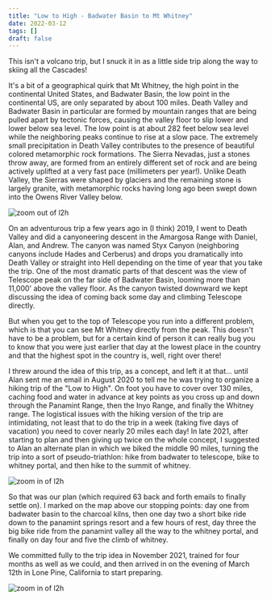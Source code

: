 ```yaml
---
title: "Low to High - Badwater Basin to Mt Whitney"
date: 2022-03-12
tags: []
draft: false
---
```


This isn't a volcano trip, but I snuck it in as a little side trip along the way to skiing all the Cascades!

It's a bit of a geographical quirk that Mt Whitney, the high point in the continental United States, and Badwater Basin, the low point in the continental US, are only separated by about 100 miles. Death Valley and Badwater Basin in particular are formed by mountain ranges that are being pulled apart by tectonic forces, causing the valley floor to slip lower and lower below sea level. The low point is at about 282 feet below sea level while the neighboring peaks continue to rise at a slow pace. The extremely small precipitation in Death Valley contributes to the presence of beautiful colored metamorphic rock formations. The Sierra Nevadas, just a stones throw away, are formed from an entirely different set of rock and are being actively uplifted at a very fast pace (millimeters per year!). Unlike Death Valley, the Sierras were shaped by glaciers and the remaining stone is largely granite, with metamorphic rocks having long ago been swept down into the Owens River Valley below.

![zoom out of l2h](/static/maps/l2h/overview_far.png)

On an adventurous trip a few years ago in (I think) 2019, I went to Death Valley and did a canyoneering descent in the Amargosa Range with Daniel, Alan, and Andrew. The canyon was named Styx Canyon (neighboring canyons include Hades and Cerberus) and drops you dramatically into Death Valley or straight into Hell depending on the time of year that you take the trip. One of the most dramatic parts of that descent was the view of Telescope peak on the far side of Badwater Basin, looming more than 11,000' above the valley floor. As the canyon twisted downward we kept discussing the idea of coming back some day and climbing Telescope directly.

But when you get to the top of Telescope you run into a different problem, which is that you can see Mt Whitney directly from the peak. This doesn't have to be a problem, but for a certain kind of person it can really bug you to know that you were just earlier that day at the lowest place in the country and that the highest spot in the country is, well, right over there!

I threw around the idea of this trip, as a concept, and left it at that... until Alan sent me an email in August 2020 to tell me he was trying to organize a hiking trip of the "Low to High". On foot you have to cover over 130 miles, caching food and water in advance at key points as you cross up and down through the Panamint Range, then the Inyo Range, and finally the Whitney range. The logistical issues with the hiking version of the trip are intimidating, not least that to do the trip in a week (taking five days of vacation) you need to cover nearly 20 miles each day! In late 2021, after starting to plan and then giving up twice on the whole concept, I suggested to Alan an alternate plan in which we biked the middle 90 miles, turning the trip into a sort of pseudo-triathlon: hike from badwater to telescope, bike to whitney portal, and then hike to the summit of whitney. 

![zoom in of l2h](/static/maps/l2h/overview_close.png)

So that was our plan (which required 63 back and forth emails to finally settle on). I marked on the map above our stopping points: day one from badwater basin to the charcoal kilns, then one day two a short bike ride down to the panamint springs resort and a few hours of rest, day three the big bike ride from the panamint valley all the way to the whitney portal, and finally on day four and five the climb of whitney.

We committed fully to the trip idea in November 2021, trained for four months as well as we could, and then arrived in on the evening of March 12th in Lone Pine, California to start preparing.

![zoom in of l2h](/static/l2h/day0/IMG_0227.png)
